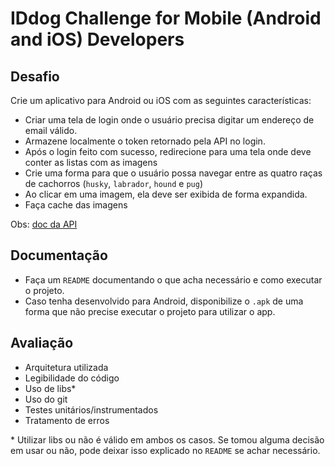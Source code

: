 # IDdog Challenge for Mobile (Android and iOS) Developers

## Desafio

Crie um aplicativo para Android ou iOS com as seguintes características:

* Criar uma tela de login onde o usuário precisa digitar um endereço de email válido.
* Armazene localmente o token retornado pela API no login.
* Após o login feito com sucesso, redirecione para uma tela onde deve conter as listas com as imagens
* Crie uma forma para que o usuário possa navegar entre as quatro raças de cachorros (`husky`, `labrador`, `hound` e `pug`)
* Ao clicar em uma imagem, ela deve ser exibida de forma expandida.
* Faça cache das imagens

Obs: [doc da API](https://github.com/idwall/desafios-iddog)

## Documentação

* Faça um `README` documentando o que acha necessário e como executar o projeto.
* Caso tenha desenvolvido para Android, disponibilize o `.apk` de uma forma que não precise executar o projeto para utilizar o app.

## Avaliação

* Arquitetura utilizada
* Legibilidade do código
* Uso de libs*
* Uso do git
* Testes unitários/instrumentados
* Tratamento de erros

\* Utilizar libs ou não é válido em ambos os casos. Se tomou alguma decisão em usar ou não, pode deixar isso explicado no `README` se achar necessário.
